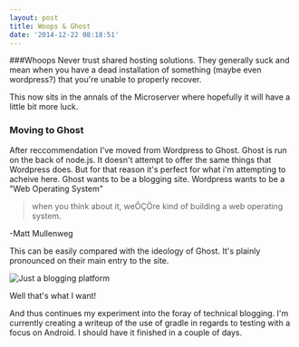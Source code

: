 ```yaml
---
layout: post
title: Woops & Ghost
date: '2014-12-22 08:18:51'
---
```


###Whoops
Never trust shared hosting solutions. They generally suck and mean when you have a dead installation of something (maybe even wordpress?) that you're unable to properly recover.

This now sits in the annals of the Microserver where hopefully it will have a little bit more luck.

### Moving to Ghost
After reccommendation I've moved from Wordpress to Ghost. Ghost is run on the back of node.js. It doesn't attempt to offer the same things that Wordpress does. But for that reason it's perfect for what i'm attempting to acheive here. Ghost wants to be a blogging site. Wordpress wants to be a "Web Operating System"

>when you think about it, weÔÇÖre kind of building a web operating system. 

-Matt Mullenweg

This can be easily compared with the ideology of Ghost. It's plainly pronounced on their main entry to the site.

![Just a blogging platform](/content/images/2014/12/Screenshot-from-2014-12-24-22-13-43.png)

Well that's what I want!

And thus continues my experiment into the foray of technical blogging. I'm currently creating a writeup of the use of gradle in regards to testing with a focus on Android. I should have it finished in a couple of days.